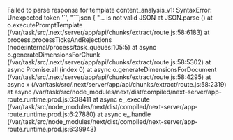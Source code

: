Failed to parse response for template content_analysis_v1: SyntaxError: Unexpected token '`', "```json
{
"... is not valid JSON
    at JSON.parse (<anonymous>)
    at o.executePromptTemplate (/var/task/src/.next/server/app/api/chunks/extract/route.js:58:6183)
    at process.processTicksAndRejections (node:internal/process/task_queues:105:5)
    at async o.generateDimensionsForChunk (/var/task/src/.next/server/app/api/chunks/extract/route.js:58:5302)
    at async Promise.all (index 0)
    at async o.generateDimensionsForDocument (/var/task/src/.next/server/app/api/chunks/extract/route.js:58:4295)
    at async x (/var/task/src/.next/server/app/api/chunks/extract/route.js:58:2319)
    at async /var/task/src/node_modules/next/dist/compiled/next-server/app-route.runtime.prod.js:6:38411
    at async e_.execute (/var/task/src/node_modules/next/dist/compiled/next-server/app-route.runtime.prod.js:6:27880)
    at async e_.handle (/var/task/src/node_modules/next/dist/compiled/next-server/app-route.runtime.prod.js:6:39943)